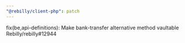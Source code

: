 ```yaml
---
"@rebilly/client-php": patch
---
```


fix(be,api-definitions): Make bank-transfer alternative method vaultable Rebilly/rebilly#12944
